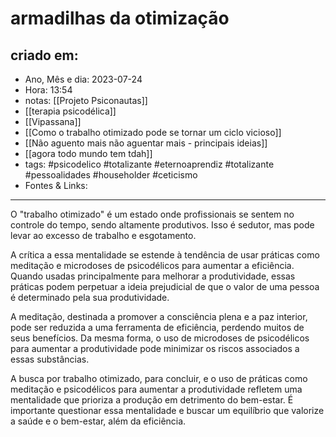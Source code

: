 # armadilhas da otimização

## criado em: 
-  Ano, Mês e dia: 2023-07-24
- Hora: 13:54
- notas: [[Projeto Psiconautas]]
- [[terapia psicodélica]]
- [[Vipassana]]
- [[Como o trabalho otimizado pode se tornar um ciclo vicioso]]
- [[Não aguento mais não aguentar mais - principais ideias]]
- [[agora todo mundo tem tdah]]
- tags: #psicodelico #totalizante #eternoaprendiz #totalizante #pessoalidades #householder #ceticismo 
- Fontes & Links: 
---

O "trabalho otimizado" é um estado onde profissionais se sentem no controle do tempo, sendo altamente produtivos. Isso é sedutor, mas pode levar ao excesso de trabalho e esgotamento.

A crítica a essa mentalidade se estende à tendência de usar práticas como meditação e microdoses de psicodélicos para aumentar a eficiência. Quando usadas principalmente para melhorar a produtividade, essas práticas podem perpetuar a ideia prejudicial de que o valor de uma pessoa é determinado pela sua produtividade.

A meditação, destinada a promover a consciência plena e a paz interior, pode ser reduzida a uma ferramenta de eficiência, perdendo muitos de seus benefícios. Da mesma forma, o uso de microdoses de psicodélicos para aumentar a produtividade pode minimizar os riscos associados a essas substâncias.

A busca por trabalho otimizado, para concluir, e o uso de práticas como meditação e psicodélicos para aumentar a produtividade refletem uma mentalidade que prioriza a produção em detrimento do bem-estar. É importante questionar essa mentalidade e buscar um equilíbrio que valorize a saúde e o bem-estar, além da eficiência.